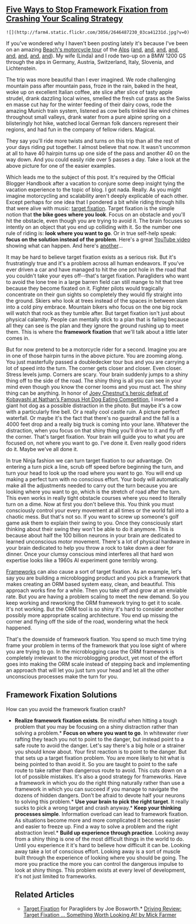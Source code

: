 ## [Five Ways to Stop Framework Fixation from Crashing Your Scaling Strategy](/blog/2008/7/7/five-ways-to-stop-framework-fixation-from-crashing-your-scal.html)

    

    ![](http://farm4.static.flickr.com/3056/2646487230_03ca41231d.jpg?v=0)

If you've wondered why I haven't been posting lately it's because I've been on an amazing [Beach's motorcycle tour](http://www.bmca.com/) of the [Alps](http://flickr.com/photos/13733851@N00/2627578186/in/set-72157605936689614/) ([and](http://flickr.com/photos/13733851@N00/2627806498/in/set-72157605936689614/), [and](http://flickr.com/photos/13733851@N00/2627030765/in/set-72157605936689614/), [and](http://flickr.com/photos/13733851@N00/2627514580/in/set-72157605936689614/), [and](http://flickr.com/photos/13733851@N00/2626705441/in/set-72157605936689614/), [and](http://flickr.com/photos/13733851@N00/2627528876/in/set-72157605936689614/), [and](http://flickr.com/photos/13733851@N00/2627534726/in/set-72157605936689614/), [and](http://flickr.com/photos/13733851@N00/2626816555/in/set-72157605936689614/), [and](http://flickr.com/photos/13733851@N00/2627509852/in/set-72157605936689614/)). My wife (Linda) and I rode two-up on a BMW 1200 GS through the alps in Germany, Austria, Switzerland, Italy, Slovenia, and Lichtenstein.  

The trip was more beautiful than I ever imagined. We rode challenging mountain pass after mountain pass, froze in the rain, baked in the heat, woke up on excellent Italian coffee, ate slice after slice of tasty apple strudel, drank dazzling local wines, smelled the fresh cut grass as the Swiss en masse cut hay for the winter feeding of their dairy cows, rode the amazing Munich train system, listened as cow bells tinkled like wind chimes throughout small valleys, drank water from a pure alpine spring on a blisteringly hot hike, watched local German folk dancers represent their regions, and had fun in the company of fellow riders. Magical.  

They say you'll ride more twists and turns on this trip than all the rest of your days riding put together. I almost believe that now. It wasn't uncommon at all to have 40 hairpin turns up one side of the pass and another 40 on the way down. And you could easily ride over 5 passes a day. Take a look at the above picture for one of the easier examples.  

Which leads me to the subject of this post. It's required by the Official Blogger Handbook after a vacation to conjure some deep insight tying the vacation experience to the topic of blog. I got nada. Really. As you might imagine motorcycling and scalability aren't deeply explicable of each other. Except perhaps for one idea that I pondered a bit while riding through hills that were alive with music: [target fixation](http://en.wikipedia.org/wiki/Target_fixation). Target fixation is the simple notion that **the bike goes where you look**. Focus on an obstacle and you'll hit the obstacle, even though you are trying to avoid it. The brain focuses so intently on an object that you end up colliding with it. So the number one rule of riding is: **look where you want to go**. Or in true self-help speak: **focus on the solution instead of the problem**. Here's a great [YouTube video](http://www.youtube.com/watch?v=LGtwxfxNPCs) showing what can happen. And here's [another](http://www.youtube.com/watch?v=-ZFpIpaFMlc)...

It may be hard to believe target fixation exists as a serious risk. But it's frustratingly true and it's a problem across all human endeavors. If you've ever driven a car and have managed to hit the one pot hole in the road that you couldn't take your eyes off--that's target fixation. Paragliders who want to avoid the lone tree in a large barren field can still mange to hit that tree because they become fixated on it. Fighter pilots would tragically concentrate on their gun sights so completely they would fly straight into the ground. Skiers who look at trees instead of the spaces in between slam into a cold piny embrace. Mountain bikers who focus on the one big rock will watch that rock as they tumble after. But target fixation isn't just about physical calamity. People can mentally stick to a plan that is failing because all they can see is the plan and they ignore the ground rushing up to meet them. This is where the **framework fixation** that we'll talk about a little later comes in.  

But for now pretend to be a motorcycle rider for a second. Imagine you are in one of those hairpin turns in the above picture. You are zooming along. You just masterfully passed a doubledecker tour bus and you are carrying a lot of speed into the turn. The corner gets closer and closer. Even closer. Stress levels jump. Corners are scary. Your brain suddenly jumps to a shiny thing off to the side of the road. The shiny thing is all you can see in your mind even though you know the corner looms and you must act. The shiny thing can be anything. In honor of [Joey Chestnut's heroic defeat of Kobayashi at Nathan’s Famous Hot Dog Eating Competition](http://www.transworldnews.com/NewsStory.aspx?StoryID=52554), I inserted a giant hot dog as a possible distraction in the photo. But maybe it's a cow with a particularly fine bell. Or a really cool castle ruin. A picture perfect waterfall. Or maybe it's the fact that there's no guardrail and the fall is a 4000 feet drop and a really big truck is coming into your lane. Whatever the distraction, when you focus on that shiny thing you'll drive to it and fly off the corner. That's target fixation. Your brain will guide you to what you are focused on, not where you want to go. I've done it. Even really good riders do it. Maybe we've all done it.  

In true Ninja fashion we can turn target fixation to our advantage. On entering a turn pick a line, scrub off speed before beginning the turn, and turn your head to look up the road where you want to go. You will end up making a perfect turn with no conscious effort. Your body will automatically make all the adjustments needed to carry out the turn because you are looking where you want to go, which is the stretch of road after the turn. This even works in really tight obstacle courses where you need to literally turn on a dime. Now at first you don't believe this. You think you must consciously control your every movement at all times or the world fall into a chaotic mess. But that's not so. If you want to screw up someone's golf game ask them to explain their swing to you. Once they consciously start thinking about their swing they won't be able to do it anymore. This is because about half the 100 billion neurons in your brain are dedicated to learned unconscious motor movement. There's a lot of physical hardware in your brain dedicated to help you throw a rock to take down a deer for dinner. Once your clumsy conscious mind interferes all that hard won expertise looks like a 1960s AI experiment gone terribly wrong.  

[Frameworks](http://radio.weblogs.com/0103955/categories/stupidHumanProgramming/2003/04/12.html#a101) can also cause a sort of target fixation. As an example, let's say you are building a microblogging product and you pick a framework that makes creating an ORM based system easy, clean, and beautiful. This approach works fine for a while. Then you take off and grow at an enviable rate. But you are having a problem scaling to meet the new demand. So you keep working and reworking the ORM framework trying to get it to scale. It's not working. But the ORM tool is so shiny it's hard to consider another possibly more appropriate scaling architecture. You end up missing the corner and flying off the side of the road, wondering what the heck happened.  

That's the downside of framework fixation. You spend so much time trying frame your problem in terms of the framework that you lose sight of where you are trying to go. In the microblogging case the ORM framework is completely irrelevant to the microblogging product, yet most of the effort goes into making the ORM scale instead of stepping back and implementing an approach that will let you just turn your head and let all the other unconscious processes make the turn for you.

## Framework Fixation Solutions

How can you avoid the framework fixation crash?  

*   **Realize framework fixation exists**. Be mindful when hitting a tough problem that you may be focusing on a shiny distraction rather than solving a problem.*   **Focus on where you want to go**. In whitewater river rafting they teach you not to point to the danger, but instead point to a safe route to avoid the danger. Let's say there's a big hole or a strainer you should know about. Your first reaction is to point to the danger. But that sets up a target fixation problem. You are more likely to hit what is being pointed to than avoid it. So you are taught to point to the safe route to take rather than dangerous route to avoid. This cuts down on a lot of possible mistakes. It's also a good strategy for frameworks. Have a framework in which you do the right thing naturally rather than use a framework in which you can succeed if you manage to navigate the dozens of hidden dangers. Don't be afraid to devote half your neurons to solving this problem.*   **Use your brain to pick the right target**. It really sucks to pick a wrong target and crash anyway.*   **Keep your thinking processes simple**. Information overload can lead to framework fixation. As situations become more and more complicated it becomes easier and easier to freeze up. Find a way to solve a problem and the right abstraction level.*   **Build up experience through practice**. Looking away from a shiny thing is one of the most difficult things in the world to do. Until you experience it it's hard to believe how difficult it can be. Looking away take a lot of conscious effort. Looking away is a sort of muscle built through the experience of looking where you should be going. The more you practice the more you can control the dangerous impulse to look at shiny things. This problem exists at every level of development, it's not just limited to frameworks.  

    ## Related Articles

    *   [Target Fixation](http://www.paraglidingforum.com/viewtopic.php?t=16479) for Paragliders by Joe Bosworth.*   [Driving Review: Target Fixation ... Something Worth Looking At! by Mick Farmer  
    ](http://www.theeye.co.ug/driving_review_target_fixation.php)    